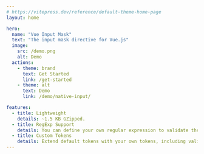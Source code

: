 ```yaml
---
# https://vitepress.dev/reference/default-theme-home-page
layout: home

hero:
  name: "Vue Input Mask"
  text: "The input mask directive for Vue.js"
  image:
    src: /demo.png
    alt: Demo
  actions:
    - theme: brand
      text: Get Started
      link: /get-started
    - theme: alt
      text: Demo
      link: /demo/native-input/

features:
  - title: Lightweight
    details: ~1.5 KB GZipped.
  - title: RegExp Support
    details: You can define your own regular expression to validate the input.
  - title: Custom Tokens
    details: Extend default tokens with your own tokens, including validation & transformation.
---
```

